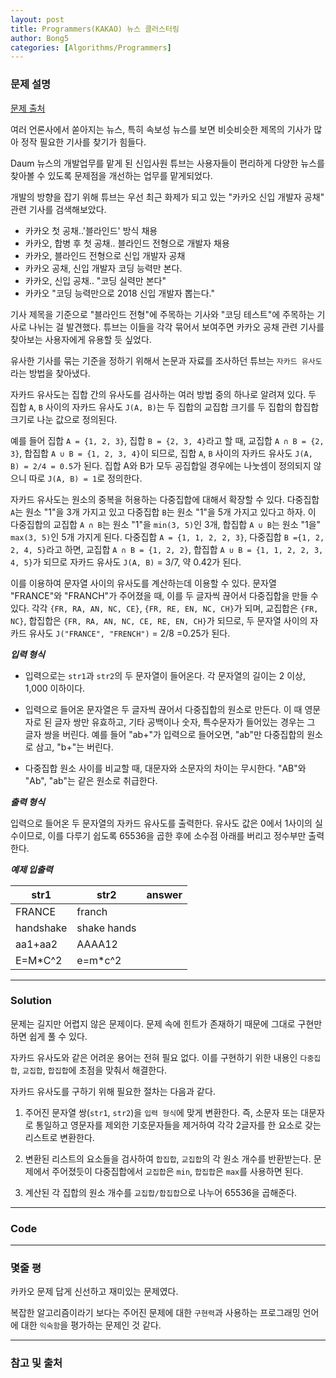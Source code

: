 ```yaml
---
layout: post
title: Programmers(KAKAO) 뉴스 클러스터링
author: Bong5
categories: [Algorithms/Programmers]
---
```


### 문제 설명

[문제 출처](https://programmers.co.kr/learn/courses/30/lessons/17677)

여러 언론사에서 쏟아지는 뉴스, 특히 속보성 뉴스를 보면 비슷비슷한 제목의 기사가 많아 정작 필요한 기사를 찾기가 힘들다.

Daum 뉴스의 개발업무를 맡게 된 신입사원 튜브는 사용자들이 편리하게 다양한 뉴스를 찾아볼 수 있도록 문제점을 개선하는 업무를 맡게되었다.

개발의 방향을 잡기 위해 튜브는 우선 최근 화제가 되고 있는 "카카오 신입 개발자 공채" 관련 기사를 검색해보았다.

- 카카오 첫 공채..'블라인드' 방식 채용
- 카카오, 합병 후 첫 공채.. 블라인드 전형으로 개발자 채용
- 카카오, 블라인드 전형으로 신입 개발자 공채
- 카카오 공채, 신입 개발자 코딩 능력만 본다.
- 카카오, 신입 공채.. "코딩 실력만 본다"
- 카카오 "코딩 능력만으로 2018 신입 개발자 뽑는다."

기사 제목을 기준으로 "블라인드 전형"에 주목하는 기사와 "코딩 테스트"에 주목하는 기사로 나뉘는 걸 발견했다. 튜브는 이들을 각각 묶어서 보여주면 카카오 공채 관련 기사를 찾아보는 사용자에게 유용할 듯 싶었다.

유사한 기사를 묶는 기준을 정하기 위해서 논문과 자료를 조사하던 튜브는 `자카드 유사도`라는 방법을 찾아냈다.

자카드 유사도는 집합 간의 유사도를 검사하는 여러 방법 중의 하나로 알려져 있다. 두 집합 `A`, `B` 사이의 자카드 유사도 `J(A, B)`는 두 집합의 교집합 크기를 두 집합의 합집합 크기로 나눈 값으로 정의된다.

예를 들어 집합 `A = {1, 2, 3}`, 집합 `B = {2, 3, 4}`라고 할 때, 교집합 `A ∩ B = {2, 3}`, 합집합 `A ∪ B = {1, 2, 3, 4}`이 되므로, 집합 `A`, `B` 사이의 자카드 유사도 `J(A, B) = 2/4 = 0.5`가 된다. 집합 A와 B가 모두 공집합일 경우에는 나눗셈이 정의되지 않으니 따로 `J(A, B) = 1`로 정의한다.

자카드 유사도는 원소의 중복을 허용하는 다중집합에 대해서 확장할 수 있다. 다중집합 `A`는 원소 "1"을 3개 가지고 있고 다중집합 `B`는 원소 "1"을 5개 가지고 있다고 하자. 이 다중집합의 교집합 `A ∩ B`는 원소 "1"을 `min(3, 5)`인 3개, 합집합 `A ∪ B`는 원소 "1을" `max(3, 5)`인 5개 가지게 된다. 다중집합 `A = {1, 1, 2, 2, 3}`, 다중집합 `B ={1, 2, 2, 4, 5}`라고 하면, 교집합 `A ∩ B = {1, 2, 2}`, 합집합 `A ∪ B = {1, 1, 2, 2, 3, 4, 5}`가 되므로 자카드 유사도 `J(A, B)` = 3/7, 약 0.42가 된다.

이를 이용하여 문자열 사이의 유사도를 계산하는데 이용할 수 있다. 문자열 "FRANCE"와 "FRANCH"가 주어졌을 때, 이를 두 글자씩 끊어서 다중집합을 만들 수 있다. 각각 `{FR, RA, AN, NC, CE}`, `{FR, RE, EN, NC, CH}`가 되며, 교집합은 `{FR, NC}`, 합집합은 `{FR, RA, AN, NC, CE, RE, EN, CH}`가 되므로, 두 문자열 사이의 자카드 유사도 `J("FRANCE", "FRENCH")` = 2/8 =0.25가 된다.

**_입력 형식_**

- 입력으로는 `str1`과 `str2`의 두 문자열이 들어온다. 각 문자열의 길이는 2 이상, 1,000 이하이다.

- 입력으로 들어온 문자열은 두 글자씩 끊어서 다중집합의 원소로 만든다. 이 때 영문자로 된 글자 쌍만 유효하고, 기타 공백이나 숫자, 특수문자가 들어있는 경우는 그 글자 쌍을 버린다. 예를 들어 "ab+"가 입력으로 들어오면, "ab"만 다중집합의 원소로 삼고, "b+"는 버린다.

- 다중집합 원소 사이를 비교할 때, 대문자와 소문자의 차이는 무시한다. "AB"와 "Ab", "ab"는 같은 원소로 취급한다.

**_출력 형식_**

입력으로 들어온 두 문자열의 자카드 유사도를 출력한다. 유사도 값은 0에서 1사이의 실수이므로, 이를 다루기 쉽도록 65536을 곱한 후에 소수점 아래를 버리고 정수부만 출력한다.

**_예제 입출력_**

| str1 |	str2 | answer
|---|---|---|
| FRANCE | franch | | 16384 |
| handshake | shake hands | | 65536 |
| aa1+aa2	 | AAAA12 | | 43690 |
| E=M*C^2	 | e=m*c^2 | | 65536 |

---

### Solution

문제는 길지만 어렵지 않은 문제이다. 문제 속에 힌트가 존재하기 때문에 그대로 구현만 하면 쉽게 풀 수 있다.

자카드 유사도와 같은 어려운 용어는 전혀 필요 없다. 이를 구현하기 위한 내용인 `다중집합`, `교집합`, `합집합`에 초점을 맞춰서 해결한다.

자카드 유사도를 구하기 위해 필요한 절차는 다음과 같다.

1. 주어진 문자열 쌍(`str1`, `str2`)을 `입력 형식`에 맞게 변환한다. 즉, 소문자 또는 대문자로 통일하고 영문자를 제외한 기호문자들을 제거하여 각각 2글자를 한 요소로 갖는 리스트로 변환한다.

2. 변환된 리스트의 요소들을 검사하여 `합집합`, `교집합`의 각 원소 개수를 반환받는다. 문제에서 주어졌듯이 다중집합에서 `교집합`은 `min`, `합집합`은 `max`를 사용하면 된다.

3. 계산된 각 집합의 원소 개수를 `교집합/합집합`으로 나누어 65536을 곱해준다.


---


### Code

<script src="https://gist.github.com/BongHoLee/6695c45560f6db29f5f4dd5db17d6f8a.js"></script>


---

### 몇줄 평

카카오 문제 답게 신선하고 재미있는 문제였다.

복잡한 알고리즘이라기 보다는 주어진 문제에 대한 `구현력`과 사용하는 프로그래밍 언어에 대한 `익숙함`을 평가하는 문제인 것 같다.




---



### 참고 및 출처
